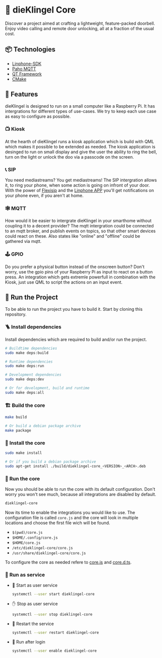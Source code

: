 # 🔔 dieKlingel Core

Discover a project aimed at crafting a lightweight, feature-packed doorbell.
Enjoy video calling and remote door unlocking, all at a fraction of the usual
cost.

## 📦 Technologies

- [Linphone-SDK](https://gitlab.linphone.org/BC/public/linphone-sdk)
- [Paho MQTT](https://github.com/eclipse/paho.mqtt.cpp)
- [QT Framework](https://doc.qt.io/qt-5/)
- [CMake](https://cmake.org)

## 🦄 Features

dieKlingel is designed to run on a small computer like a  Raspberry Pi. It has
intergrations for different types of use-cases. We try to keep each use case as
easy to configure as possible.

### 📺 Kiosk

At the hearth of dieKlingel runs a kiosk application which is build with QML
which makes it possible to be extended as needed. The kiosk application is
desinged to run on small display and give the user the ability to ring the
bell, turn on the light or unlock the doo via a passcode on the screen.

### 📞 SIP

You need mediastreams? You get mediastreams! The SIP intergration allows it, to
ring your phone, when some action is going on infront of your door. With the
power of [Flexisip](https://www.linphone.org/technical-corner/flexisip) and the
[Linphone APP](https://www.linphone.org) you'll get notifications on your phone
even, if you aren't at home.

### 🕸️ MQTT

How would it be easier to intergrate dieKlingel in your smarthome without
coupling it to a decent provider? The mqtt intergration could be connected to
an mqtt broker, and publish events on topics, so that other smart devices could
react on these. Also states like "online" and "offline" could be gathered via
mqtt.

### 🕹️ GPIO

Do you prefer a physical button instead of the onscreen button? Don't worry,
use the gpio pins of your Raspberry Pi as input to react on a button press. An
integration which gets extremle powerfull in combination with the Kiosk, just
use QML to script the actions on an input event.

## 🚦 Run the Project

To be able to run the project you have to build it. Start by cloning this repository.

### 🪜 Install dependencies

Install dependencies which are required to build and/or run the project.

```sh
# Buildtime dependencies
sudo make deps:build

# Runtime dependencies
sudo make deps:run

# Development dependencies
sudo make deps:dev

# Or for development, build and runtime
sudo make deps:all
```

### 🏗️ Build the core

```sh
make build

# Or build a debian package archive
make package
```

### 🔧 Install the core

```sh
sudo make install

# Or if you build a debian package archive
sudo apt-get install ./build/dieklingel-core_<VERSION>_<ARCH>.deb
```

### 🚂 Run the core

Now you should be able to run the core with its default configuration. Don't worry you won't see much, because all integrations are disabled by default.

```sh
dieklingel-core
```

Now its time to enable the integrations you would like to use. The configuration file is called `core.js` and the core will look in multiple locations and choose the first file wich will be found.

- `$(pwd)/core.js`
- `$HOME/.config/core.js`
- `$HOME/core.js`
- `/etc/dieklingel-core/core.js`
- `/usr/share/dieklingel-core/core.js`

To configure the core as needed refere to [core.js](/resources/core.js) and [core.d.ts](/core.d.ts).

### 🚅 Run as service

- 🚀 Start as user service
    
    ```sh
    systemctl --user start dieklingel-core
    ```

- ✋ Stop as user service
    
    ```sh
    systemctl --user stop dieklingel-core
    ```

- 🔄 Restart the service
    
    ```sh
    systemctl --user restart dieklingel-core
    ```

- 🚗 Run after login
    
    ```sh
    systemctl --user enable dieklingel-core
    ```

